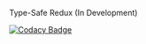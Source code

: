 Type-Safe Redux (In Development)

[![Codacy Badge](https://api.codacy.com/project/badge/Grade/1ea96df1aef74cb99d07e2ae7e957057)](https://www.codacy.com/manual/rusith/ts-redux?utm_source=github.com&amp;utm_medium=referral&amp;utm_content=rusith/ts-redux&amp;utm_campaign=Badge_Grade)

